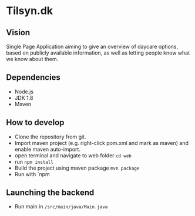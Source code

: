 # Tilsyn.dk

## Vision
Single Page Application aiming to give an overview of daycare options, based on publicly available information, as well as letting people know what we know about them.


## Dependencies

- Node.js
- JDK 1.8
- Maven

## How to develop

- Clone the repository from git.
- Import maven project (e.g. right-click pom.xml and mark as maven) and enable maven auto-import.
- open terminal and navigate to web folder `cd web`
- run `npm install`
- Build the project using maven package `mvn package`
- Run with `npm 

## Launching the backend

- Run main in `/src/main/java/Main.java`
